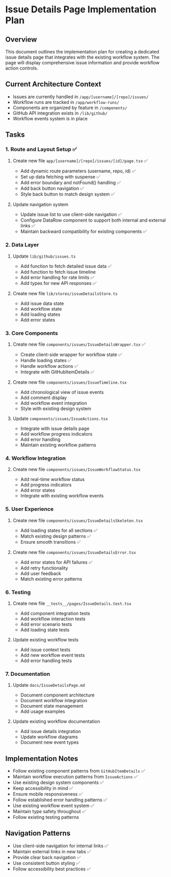 # Issue Details Page Implementation Plan

## Overview

This document outlines the implementation plan for creating a dedicated issue details page that integrates with the existing workflow system. The page will display comprehensive issue information and provide workflow action controls.

## Current Architecture Context

- Issues are currently handled in `/app/[username]/[repo]/issues/`
- Workflow runs are tracked in `/app/workflow-runs/`
- Components are organized by feature in `/components/`
- GitHub API integration exists in `/lib/github/`
- Workflow events system is in place

## Tasks

### 1. Route and Layout Setup ✅

1. Create new file `app/[username]/[repo]/issues/[id]/page.tsx` ✅

   - Add dynamic route parameters (username, repo, id) ✅
   - Set up data fetching with suspense ✅
   - Add error boundary and notFound() handling ✅
   - Add back button navigation ✅
   - Style back button to match design system ✅

2. Update navigation system
   - Update issue list to use client-side navigation ✅
   - Configure DataRow component to support both internal and external links ✅
   - Maintain backward compatibility for existing components ✅

### 2. Data Layer

1. Update `lib/github/issues.ts`

   - Add function to fetch detailed issue data ✅
   - Add function to fetch issue timeline
   - Add error handling for rate limits ✅
   - Add types for new API responses ✅

2. Create new file `lib/stores/issueDetailsStore.ts`
   - Add issue data state
   - Add workflow state
   - Add loading states
   - Add error states

### 3. Core Components

1. Create new file `components/issues/IssueDetailsWrapper.tsx` ✅

   - Create client-side wrapper for workflow state ✅
   - Handle loading states ✅
   - Handle workflow actions ✅
   - Integrate with GitHubItemDetails ✅

2. Create new file `components/issues/IssueTimeline.tsx`

   - Add chronological view of issue events
   - Add comment display
   - Add workflow event integration
   - Style with existing design system

3. Update `components/issues/IssueActions.tsx`
   - Integrate with issue details page
   - Add workflow progress indicators
   - Add error handling
   - Maintain existing workflow patterns

### 4. Workflow Integration

2. Create new file `components/issues/IssueWorkflowStatus.tsx`

   - Add real-time workflow status
   - Add progress indicators
   - Add error states
   - Integrate with existing workflow events

### 5. User Experience

1. Create new file `components/issues/IssueDetailsSkeleton.tsx`

   - Add loading states for all sections ✅
   - Match existing design patterns ✅
   - Ensure smooth transitions ✅

2. Create new file `components/issues/IssueDetailsError.tsx`
   - Add error states for API failures ✅
   - Add retry functionality
   - Add user feedback
   - Match existing error patterns

### 6. Testing

1. Create new file `__tests__/pages/IssueDetails.test.tsx`

   - Add component integration tests
   - Add workflow interaction tests
   - Add error scenario tests
   - Add loading state tests

2. Update existing workflow tests
   - Add issue context tests
   - Add new workflow event tests
   - Add error handling tests

### 7. Documentation

1. Update `docs/IssueDetailsPage.md`

   - Document component architecture
   - Document workflow integration
   - Document state management
   - Add usage examples

2. Update existing workflow documentation
   - Add issue details integration
   - Update workflow diagrams
   - Document new event types

## Implementation Notes

- Follow existing component patterns from `GitHubItemDetails` ✅
- Maintain workflow execution patterns from `IssueActions` ✅
- Use existing design system components ✅
- Keep accessibility in mind ✅
- Ensure mobile responsiveness ✅
- Follow established error handling patterns ✅
- Use existing workflow event system ✅
- Maintain type safety throughout ✅
- Follow existing testing patterns

## Navigation Patterns

- Use client-side navigation for internal links ✅
- Maintain external links in new tabs ✅
- Provide clear back navigation ✅
- Use consistent button styling ✅
- Follow accessibility best practices ✅

